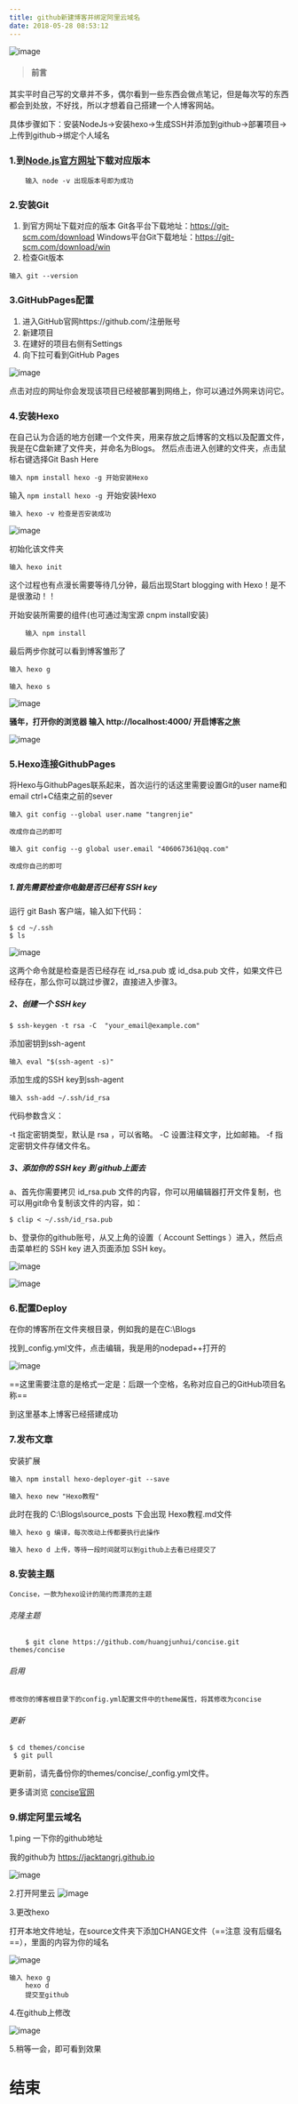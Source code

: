 ```yaml
---
title: github新建博客并绑定阿里云域名
date: 2018-05-28 08:53:12
---
```



![image](http://www.wailian.work/images/2018/06/07/day-1.md.png)

> #### 前言

其实平时自己写的文章并不多，偶尔看到一些东西会做点笔记，但是每次写的东西都会到处放，不好找，所以才想着自己搭建一个人博客网站。

具体步骤如下：安装NodeJs->安装hexo->生成SSH并添加到github->部署项目->上传到github->绑定个人域名

<!-- more -->

###  1.到[Node.js官方网址](https://nodejs.org/en/download/)下载对应版本 


```
	输入 node -v 出现版本号即为成功
```


### 2.安装Git


1. 到官方网址下载对应的版本 
    Git各平台下载地址：https://git-scm.com/download 
    Windows平台Git下载地址：https://git-scm.com/download/win 
2. 检查Git版本
    

```
输入 git --version
```

### 3.GitHubPages配置

1. 进入GitHub官网https://github.com/注册账号
2. 新建项目
3. 在建好的项目右侧有Settings 
4. 向下拉可看到GitHub Pages 
    

![image](http://www.wailian.work/images/2018/05/28/555.md.png)



点击对应的网址你会发现该项目已经被部署到网络上，你可以通过外网来访问它。

### 4.安装Hexo

在自己认为合适的地方创建一个文件夹，用来存放之后博客的文档以及配置文件，我是在C盘新建了文件夹，并命名为Blogs。 
然后点击进入创建的文件夹，点击鼠标右键选择Git Bash Here


```
输入 npm install hexo -g 开始安装Hexo
```
输入 <code>npm install hexo -g </code>开始安装Hexo

```
输入 hexo -v 检查是否安装成功
```

![image](http://www.wailian.work/images/2018/05/28/_20180528171548.md.png)


初始化该文件夹

```
输入 hexo init 
```
这个过程也有点漫长需要等待几分钟，最后出现Start blogging with Hexo！是不是很激动！！


开始安装所需要的组件(也可通过淘宝源 cnpm install安装)
```
    输入 npm install
```


最后两步你就可以看到博客雏形了


```
输入 hexo g
```


```
输入 hexo s
```

![image](http://www.wailian.work/images/2018/05/28/666.md.png)

**骚年，打开你的浏览器 输入 http://localhost:4000/ 开启博客之旅**


![image](http://www.wailian.work/images/2018/05/28/1108615-20171022001738037-1195721153.md.png)



### 5.Hexo连接GithubPages

将Hexo与GithubPages联系起来，首次运行的话这里需要设置Git的user name和email 
ctrl+C结束之前的sever


```
输入 git config --global user.name "tangrenjie" 

改成你自己的即可
```

```
输入 git config --g global user.email "406067361@qq.com" 

改成你自己的即可
```

##### 1.首先需要检查你电脑是否已经有 SSH key 

运行 git Bash 客户端，输入如下代码：


```
$ cd ~/.ssh
$ ls
```

![image](http://www.wailian.work/images/2018/05/28/999.md.png)


这两个命令就是检查是否已经存在 id_rsa.pub 或 id_dsa.pub 文件，如果文件已经存在，那么你可以跳过步骤2，直接进入步骤3。


#####  2、创建一个 SSH key


```
$ ssh-keygen -t rsa -C  "your_email@example.com"
```

添加密钥到ssh-agent


```
输入 eval "$(ssh-agent -s)"
```

添加生成的SSH key到ssh-agent


```
输入 ssh-add ~/.ssh/id_rsa
```


代码参数含义：

-t 指定密钥类型，默认是 rsa ，可以省略。
-C 设置注释文字，比如邮箱。
-f 指定密钥文件存储文件名。


##### 3、添加你的 SSH key 到 github上面去


a、首先你需要拷贝 id_rsa.pub 文件的内容，你可以用编辑器打开文件复制，也可以用git命令复制该文件的内容，如：


```
$ clip < ~/.ssh/id_rsa.pub
```

b、登录你的github账号，从又上角的设置（ Account Settings ）进入，然后点击菜单栏的 SSH key 进入页面添加 SSH key。




![image](http://www.wailian.work/images/2018/05/28/444.md.png)

![image](http://www.wailian.work/images/2018/05/28/5555.md.png)

### 6.配置Deploy

在你的博客所在文件夹根目录，例如我的是在C:\Blogs


找到_config.yml文件，点击编辑，我是用的nodepad++打开的 

![image](http://www.wailian.work/images/2018/05/28/ppp.md.png)

==这里需要注意的是格式一定是：后跟一个空格，名称对应自己的GitHub项目名称==

到这里基本上博客已经搭建成功

### 7.发布文章

安装扩展 


```
输入 npm install hexo-deployer-git --save
```


```
输入 hexo new "Hexo教程" 
```
此时在我的 C:\Blogs\source\_posts 下会出现 Hexo教程.md文件


```
输入 hexo g 编译，每次改动上传都要执行此操作
```

```
输入 hexo d 上传，等待一段时间就可以到github上去看已经提交了
```
### 8.安装主题

	Concise，一款为hexo设计的简约而漂亮的主题


###### 克隆主题
```
    $ git clone https://github.com/huangjunhui/concise.git themes/concise 
```
###### 启用

	修改你的博客根目录下的config.yml配置文件中的theme属性，将其修改为concise
    
######  更新

	$ cd themes/concise
	 $ git pull
	 
更新前，请先备份你的themes/concise/_config.yml文件。

更多请浏览 [concise官网](https://github.com/huangjunhui/concise/blob/master/README_ZH.md)

### 9.绑定阿里云域名

1.ping 一下你的github地址

我的github为  https://jacktangrj.github.io

![image](http://www.wailian.work/images/2018/05/29/ip.png)

2.打开阿里云
![image](http://www.wailian.work/images/2018/05/29/j1.png)

3.更改hexo

打开本地文件地址，在source文件夹下添加CHANGE文件（==注意 没有后缀名==），里面的内容为你的域名

![image](http://www.wailian.work/images/2018/05/29/3333.png)


```
输入 hexo g
    hexo d 
    提交至github
```

4.在github上修改

![image](http://www.wailian.work/images/2018/05/29/888.png)

5.稍等一会，即可看到效果


# 结束


